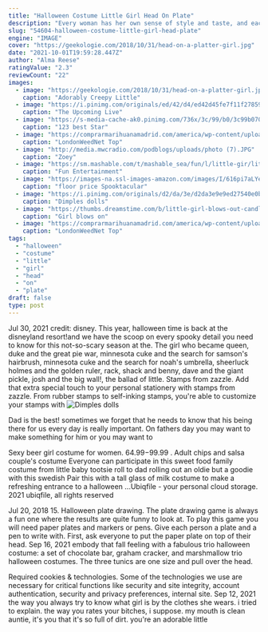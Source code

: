 ```yaml
---
title: "Halloween Costume Little Girl Head On Plate"
description: "Every woman has her own sense of style and taste, and each one has her own reason for wearing a costume. Maybe you're the kind of girl who wants a cute outfit that you can take your kids trick or treating in and not freeze to death while wearing, or maybe you need something a little sultry to finally catch the eye of that special someone at the halloween"
slug: "54604-halloween-costume-little-girl-head-plate"
engine: "IMAGE"
cover: "https://geekologie.com/2018/10/31/head-on-a-platter-girl.jpg"
date: "2021-10-01T19:59:28.447Z"
author: "Alma Reese"
ratingValue: "2.3"
reviewCount: "22"
images:
  - image: "https://geekologie.com/2018/10/31/head-on-a-platter-girl.jpg"
    caption: "Adorably Creepy Little"
  - image: "https://i.pinimg.com/originals/ed/42/d4/ed42d45fe7f11f2785911cba40652ccb.jpg"
    caption: "The Upcoming Live"
  - image: "https://s-media-cache-ak0.pinimg.com/736x/3c/99/b0/3c99b0706700472e01da5c3ab507439f--cosplay-tips-cosplay-ideas.jpg"
    caption: "123 best Star"
  - image: "https://comprarmarihuanamadrid.com/america/wp-content/uploads/2020/09/critical-2.jpg"
    caption: "LondonWeedNet Top"
  - image: "http://media.mwcradio.com/podblogs/uploads/photo (7).JPG"
    caption: "Zoey"
  - image: "https://sm.mashable.com/t/mashable_sea/fun/l/little-gir/little-girls-headless-halloween-costume-is-absolutely-incred_guxd.1200.jpg"
    caption: "Fun Entertainment"
  - image: "https://images-na.ssl-images-amazon.com/images/I/616pi7aLYeL._AC_SL1200_.jpg"
    caption: "floor price Spooktacular"
  - image: "https://i.pinimg.com/originals/d2/da/3e/d2da3e9e9ed27540e0b8a56fde94730d.jpg"
    caption: "Dimples dolls"
  - image: "https://thumbs.dreamstime.com/b/little-girl-blows-out-candle-birthday-birthday-party-family-97029317.jpg"
    caption: "Girl blows on"
  - image: "https://comprarmarihuanamadrid.com/america/wp-content/uploads/2020/09/432685_magnum-autobuddha-seedsmagnum-768x1024.jpg"
    caption: "LondonWeedNet Top"
tags:
  - "halloween"
  - "costume"
  - "little"
  - "girl"
  - "head"
  - "on"
  - "plate"
draft: false
type: post
---
```


Jul 30, 2021 credit: disney. This year, halloween time is back at the disneyland resort!and we have the scoop on every spooky detail you need to know for this not-so-scary season at the. The girl who became queen, duke and the great pie war, minnesota cuke and the search for samson's hairbrush, minnesota cuke and the search for noah's umbrella, sheerluck holmes and the golden ruler, rack, shack and benny, dave and the giant pickle, josh and the big wall!, the ballad of little. Stamps from zazzle. Add that extra special touch to your personal stationery with stamps from zazzle. From rubber stamps to self-inking stamps, you're able to customize your stamps with
![Dimples dolls](https://i.pinimg.com/originals/d2/da/3e/d2da3e9e9ed27540e0b8a56fde94730d.jpg "Dimples dolls")

Dad is the best! sometimes we forget that he needs to know that his being there for us every day is really important. On fathers day you may want to make something for him or you may want to
<!--inArticleAds-->

<!--galleryOne-->

Sexy beer girl costume for women. $64.99-$99.99 . Adult chips and salsa couple's costume  Everyone can participate in this sweet food family costume from little baby tootsie roll to dad rolling out an oldie but a goodie with this swedish Pair this with a tall glass of milk costume to make a refreshing entrance to a halloween ...Ubiqfile - your personal cloud storage.  2021 ubiqfile, all rights reserved
<!--inArticleAds-->

<!--galleryTwo-->

Jul 20, 2018 15. Halloween plate drawing. The plate drawing game is always a fun one where the results are quite funny to look at. To play this game you will need paper plates and markers or pens. Give each person a plate and a pen to write with. First, ask everyone to put the paper plate on top of their head. Sep 16, 2021 embody that fall feeling with a fabulous trio halloween costume: a set of chocolate bar, graham cracker, and marshmallow trio halloween costumes. The three tunics are one size and pull over the head.
<!--galleryThree-->

Required cookies & technologies. Some of the technologies we use are necessary for critical functions like security and site integrity, account authentication, security and privacy preferences, internal site. Sep 12, 2021 the way you always try to know what girl is by the clothes she wears. i tried to explain. the way you rates your bitches, i suppose. my mouth is clean auntie, it's you that it's so full of dirt. you're an adorable little